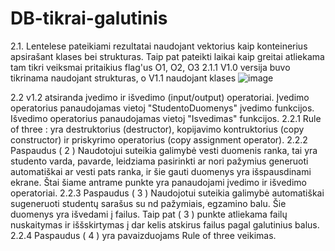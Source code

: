 # DB-tikrai-galutinis
2.1. Lentelese pateikiami rezultatai naudojant vektorius kaip konteinerius apsirašant klases bei strukturas. Taip pat pateikti laikai kaip greitai atliekama tam tikri veiksmai pritaikius flag'us O1, O2, O3
 2.1.1 V1.0 versija buvo tikrinama naudojant strukturas, o V1.1 naudojant klases
![image](https://github.com/UgnePleseviciute/AntraNaujaiNaujai/assets/145859423/f9ed58ed-fae2-49b6-b127-1dda434b2d8e)

2.2 v1.2 atsiranda įvedimo ir išvedimo (input/output) operatoriai. Įvedimo operatorius panaudojamas vietoj "StudentoDuomenys" įvedimo funkcijos. Išvedimo operatorius panaudojamas vietoj "Isvedimas" funkcijos. 
 2.2.1 Rule of three : yra destruktorius (destructor), kopijavimo kontruktorius (copy constructor) ir priskyrimo operatorius (copy assignment operator). 
 2.2.2 Paspaudus ( 2 ) Naudotojui suteikia galimybė vesti duomenis ranka, tai yra studento varda, pavarde, leidziama pasirinkti ar nori pažymius generuoti automatiškai ar vesti pats ranka, ir šie gauti duomenys yra išspausdinami ekrane. Štai šiame antrame punkte yra panaudojami įvedimo ir išvedimo operatoriai.
 2.2.3 Paspaudus ( 3 ) Naudojotui suteikia galimybė automatiškai sugeneruoti studentų sarašus su nd pažymiais, egzamino balu. Šie duomenys yra išvedami į failus. Taip pat ( 3 ) punkte atliekama failų nuskaitymas ir iššskirtymas į dar kelis atskirus failus pagal galutinius balus. 
 2.2.4 Paspaudus ( 4 ) yra pavaizduojams Rule of three veikimas. 
 
